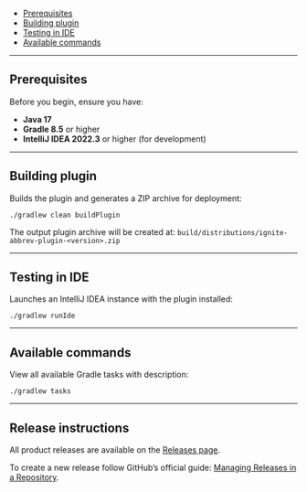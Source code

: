 * [Prerequisites](#prerequisites)
* [Building plugin](#building-plugin)
* [Testing in IDE](#testing-in-ide)
* [Available commands](#available-commands)
***

## Prerequisites
Before you begin, ensure you have:
- **Java 17**
- **Gradle 8.5** or higher
- **IntelliJ IDEA 2022.3** or higher (for development)
***

## Building plugin
Builds the plugin and generates a ZIP archive for deployment:
```shell
./gradlew clean buildPlugin
```
The output plugin archive will be created at: `build/distributions/ignite-abbrev-plugin-<version>.zip`
***

## Testing in IDE
Launches an IntelliJ IDEA instance with the plugin installed:
```shell
./gradlew runIde
```
***

## Available commands
View all available Gradle tasks with description:
```shell
./gradlew tasks
```
***


## Release instructions
All product releases are available on the [Releases page](https://github.com/dspavlov/ignite-abbrev-plugin/releases).

To create a new release follow GitHub’s official guide: [Managing Releases in a Repository](https://docs.github.com/en/repositories/releasing-projects-on-github/managing-releases-in-a-repository#creating-a-release).
